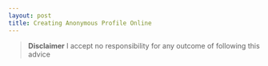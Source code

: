 ```yaml
---
layout: post
title: Creating Anonymous Profile Online 
---
```

>**Disclaimer** I accept no responsibility for any outcome of following this advice
